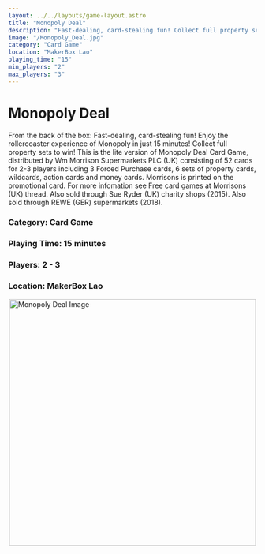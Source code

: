 ```yaml
---
layout: ../../layouts/game-layout.astro
title: "Monopoly Deal"
description: "Fast-dealing, card-stealing fun! Collect full property sets to win!"
image: "/Monopoly_Deal.jpg"
category: "Card Game"
location: "MakerBox Lao"
playing_time: "15"
min_players: "2"
max_players: "3"
---
```

# Monopoly Deal

From the back of the box:  Fast-dealing, card-stealing fun! Enjoy the rollercoaster experience of Monopoly in just 15 minutes! Collect full property sets to win!  This is the  lite  version of Monopoly Deal Card Game, distributed by Wm Morrison Supermarkets PLC (UK) consisting of 52 cards for 2-3 players including 3 Forced Purchase cards, 6 sets of property cards, wildcards, action cards and money cards. Morrisons is printed on the promotional card.  For more infomation see Free card games at  Morrisons (UK) thread.  Also sold through  Sue Ryder  (UK) charity shops (2015).  Also sold through  REWE  (GER) supermarkets (2018).  

### Category: Card Game

### Playing Time: 15 minutes

### Players: 2 - 3

### Location: MakerBox Lao

<img src="/Monopoly_Deal.jpg" alt="Monopoly Deal Image" width="500" style="display: block; margin: 0 auto">

    